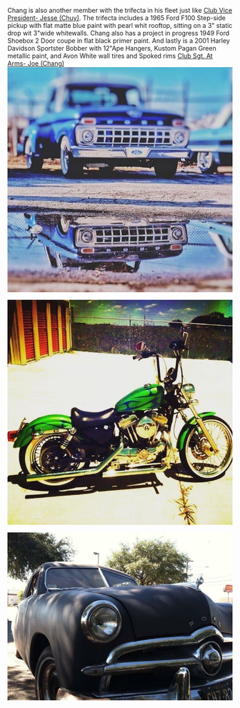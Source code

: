Chang is also another member with the trifecta in his fleet just like [Club Vice President- Jesse (Chuy)](../members/Club%20Vice%20President-%20Jesse%20(Chuy).md). The trifecta includes a 1965 Ford F100 Step-side pickup with flat matte blue paint with pearl whit rooftop, sitting on a 3" static drop wit 3"wide whitewalls. Chang also has a project in progress 1949 Ford Shoebox 2 Door coupe in flat black primer paint.  And lastly is a 2001 Harley Davidson Sportster Bobber with 12"Ape Hangers, Kustom Pagan Green metallic paint, and Avon White wall tires and Spoked rims  [Club Sgt. At Arms- Joe (Chang)](../members/Club%20Sgt.%20At%20Arms-%20Joe%20(Chang).md) 
![joes65](../assets/joes65.jpg)  

![joesharley](../assets/joesharley.JPG)

![49shoebox](../assets/49shoebox.jpg)
